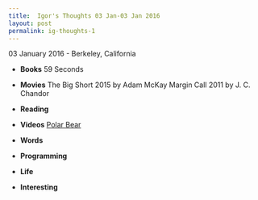 ```yaml
---
title:  Igor's Thoughts 03 Jan-03 Jan 2016
layout: post
permalink: ig-thoughts-1
---
```

<p class="meta">03 January 2016 - Berkeley, California</p>

* **Books**
59 Seconds

* **Movies**
The Big Short 2015 by Adam McKay
Margin Call 2011 by J. C. Chandor


* **Reading**

* **Videos**
<a href="https://www.youtube.com/watch?v=ut0yruwNdJM" target="_bank">Polar Bear</a>

* **Words**

* **Programming**

* **Life**

* **Interesting**

